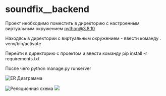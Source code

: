 # soundfix__backend

Проект необходимо поместить в директорию с настроенным виртуальным окружением python@3.8.10

Находясь в директории с виртуальным окружением - ввести команду . venv/bin/activate

Перейти в директорию с проектом и ввести команду pip install -r requirements.txt

После чего python manage.py runserver
 
![ER Диаграмма](../../../../Pictures/Screenshot%20from%202022-05-13%2022-34-48.png)

![Реляционная схема](../../../../Pictures/Screenshot%20from%202022-05-13%2022-34-48.png) ![](../../../../Pictures/Screenshot%20from%202022-05-13%2022-42-02.png) 
